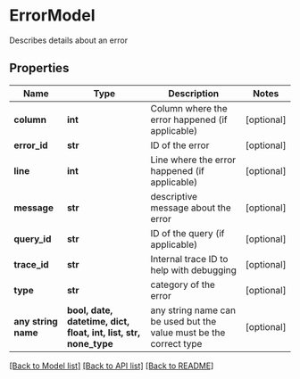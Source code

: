 # ErrorModel

Describes details about an error

## Properties
Name | Type | Description | Notes
------------ | ------------- | ------------- | -------------
**column** | **int** | Column where the error happened (if applicable) | [optional] 
**error_id** | **str** | ID of the error | [optional] 
**line** | **int** | Line where the error happened (if applicable) | [optional] 
**message** | **str** | descriptive message about the error | [optional] 
**query_id** | **str** | ID of the query (if applicable) | [optional] 
**trace_id** | **str** | Internal trace ID to help with debugging | [optional] 
**type** | **str** | category of the error | [optional] 
**any string name** | **bool, date, datetime, dict, float, int, list, str, none_type** | any string name can be used but the value must be the correct type | [optional]

[[Back to Model list]](../README.md#documentation-for-models) [[Back to API list]](../README.md#documentation-for-api-endpoints) [[Back to README]](../README.md)


